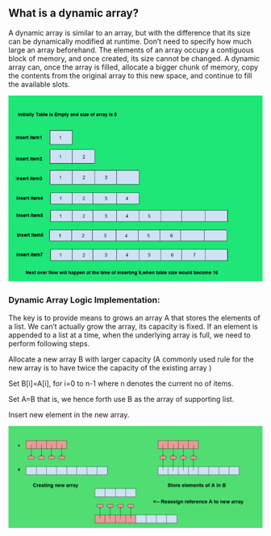 ## What is a dynamic array?

A dynamic array is similar to an array, but with the difference that its size can be dynamically modified at runtime. Don’t need to specify how much large an array beforehand. The elements of an array occupy a contiguous block of memory, and once created, its size cannot be changed. A dynamic array can, once the array is filled, allocate a bigger chunk of memory, copy the contents from the original array to this new space, and continue to fill the available slots.

![dynamic array](./image.png)

### Dynamic Array Logic Implementation:
The key is to provide means to grows an array A that stores the elements of a list. We can’t actually grow the array, its capacity is fixed. If an element is appended to a list at a time, when the underlying array is full, we need to perform following steps.

Allocate a new array B with larger capacity (A commonly used rule for the new array is to have twice the capacity of the existing array )

Set B[i]=A[i], for i=0 to n-1 where n denotes the current no of items.

Set A=B that is, we hence forth use B as the array of supporting list.

Insert new element in the new array.

![dynamic array explanation](./image-1.png)
